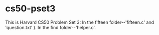 # cs50-pset3

This is Harvard CS50 Problem Set 3: In the fifteen folder--'fifteen.c' and 'question.txt' 
). In the find folder--'helper.c'.
